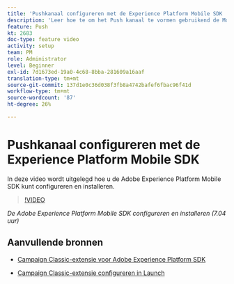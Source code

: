 ```yaml
---
title: 'Pushkanaal configureren met de Experience Platform Mobile SDK '
description: 'Leer hoe te om het Push kanaal te vormen gebruikend de Mobiele SDK van Experience Cloud. '
feature: Push
kt: 2683
doc-type: feature video
activity: setup
team: PM
role: Administrator
level: Beginner
exl-id: 7d1673ed-19a0-4c68-8bba-281609a16aaf
translation-type: tm+mt
source-git-commit: 137d1e0c36d038f3fb8a4742bafef6fbac96f41d
workflow-type: tm+mt
source-wordcount: '87'
ht-degree: 26%

---
```


# Pushkanaal configureren met de Experience Platform Mobile SDK

In deze video wordt uitgelegd hoe u de Adobe Experience Platform Mobile SDK kunt configureren en installeren.

>[!VIDEO](https://video.tv.adobe.com/v/27699?quality=12)

*De Adobe Experience Platform Mobile SDK configureren en installeren (7.04 uur)*

## Aanvullende bronnen

* [Campaign Classic-extensie voor Adobe Experience Platform SDK](https://helpx-internal.corp.adobe.com/content/help/en/campaign/kb/acc-aep-extension.html)

* [Campaign Classic-extensie configureren in Launch](https://aep-sdks.gitbook.io/docs/using-mobile-extensions/adobe-campaignclassic)
